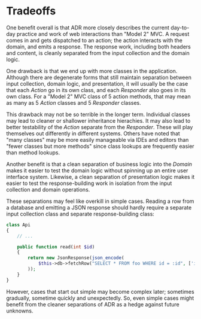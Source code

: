 # Tradeoffs

One benefit overall is that ADR more closely describes the current day-to-day practice and work of web interactions than "Model 2" MVC. A request comes in and gets dispatched to an action; the action interacts with the domain, and emits a response. The response work, including both headers and content, is cleanly separated from the input collection and the domain logic.

One drawback is that we end up with more classes in the application. Although there are degenerate forms that still maintain separation between input collection, domain logic, and presentation, it will usually be the case that each _Action_ go in its own class, and each _Responder_ also goes in its own class. For a "Model 2" MVC class of 5 action methods, that may mean as many as 5 _Action_ classes and 5 _Responder_ classes.

This drawback may not be so terrible in the longer term. Individual classes may lead to cleaner or shallower inheritance hierachies. It may also lead to better testability of the _Action_ separate from the _Responder_. These will play themselves out differently in different systems.  Others have noted that "many classes" may be more easily manageable via IDEs and editors than "fewer classes but more methods" since class lookups are frequently easier than method lookups.

Another benefit is that a clean separation of business logic into the _Domain_ makes it easier to test the domain logic without spinning up an entire user interface system. Likewise, a clean separation of presentation logic makes it easier to test the response-building work in isolation from the input collection and domain operations.

These separations may feel like overkill in simple cases. Reading a row from a database and emitting a JSON response should hardly require a separate input collection class and separate response-building class:

```php
class Api
{
    // ...

    public function read(int $id)
    {
        return new JsonResponse(json_encode(
            $this->db->fetchRow("SELECT * FROM foo WHERE id = :id", ['id' => $id])
        ));
    }
}
```

However, cases that start out simple may become complex later; sometimes gradually, sometime quickly and unexpectedly. So, even simple cases might benefit from the cleaner separations of ADR as a hedge against future unknowns.

